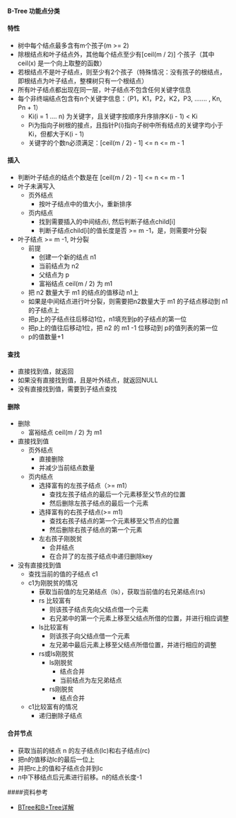 #### B-Tree 功能点分类
#### 特性
- 树中每个结点最多含有m个孩子(m >= 2)
- 除根结点和叶子结点外，其他每个结点至少有[ceil(m / 2)] 个孩子（其中ceil(x) 是一个向上取整的函数）
- 若根结点不是叶子结点，则至少有2个孩子（特殊情况：没有孩子的根结点，即根结点为叶子结点，整棵树只有一个根结点）
- 所有叶子结点都出现在同一层，叶子结点不包含任何关键字信息
- 每个非终端结点包含有n个关键字信息：（P1，K1，P2，K2，P3, ....... , Kn, Pn + 1）
  + Ki(i = 1 …. n) 为关键字，且关键字按顺序升序排序K(i - 1) < Ki
  + Pi为指向子树根的接点，且指针P(i)指向子树中所有结点的关键字均小于Ki，但都大于K(i - 1)
  + 关键字的个数n必须满足：[ceil(m / 2) - 1] <= n <= m - 1

#### 插入
- 判断叶子结点的结点个数是在 [ceil(m / 2) - 1] <= n <= m - 1
- 叶子未满写入
  - 页外结点
    - 按叶子结点中的值大小，重新排序
  - 页内结点
    - 找到需要插入的中间结点i, 然后判断子结点child[i]
    - 判断子结点child[i]的值长度是否 >= m -1，是，则需要叶分裂
- 叶子结点 >= m -1, 叶分裂
  - 前提
    - 创建一个新的结点 n1
    - 当前结点为 n2
    - 父结点为 p
    - 富裕结点 ceil(m / 2) 为 m1
  - 把 n2 数量大于 m1 的结点的值移动 n1上
  - 如果是中间结点进行叶分裂，则需要把n2数量大于 m1 的子结点移动到 n1的子结点上
  - 把p上的子结点往后移动1位，n1填充到p的子结点的第一位
  - 把p上的值往后移动1位，把 n2 的 m1 -1 位移动到 p的值列表的第一位
  - p的值数量+1
  
#### 查找
- 直接找到值，就返回
- 如果没有直接找到值，且是叶外结点，就返回NULL
- 没有直接找到值，需要到子结点查找

#### 删除
- 删除
  - 富裕结点 ceil(m / 2) 为 m1
- 直接找到值
  - 页外结点
    - 直接删除
    - 并减少当前结点数量
  - 页内结点
    - 选择富有的左孩子结点（>= m1）
      - 查找左孩子结点的最后一个元素移至父节点的位置
      - 然后删除左孩子结点的最后一个元素
    - 选择富有的右孩子结点(>= m1)
      - 查找右孩子结点的第一个元素移至父节点的位置
      - 然后删除右孩子结点的第一个元素
    - 左右孩子刚脱贫
      - 合并结点
      - 在合并了的左孩子结点中递归删除key
- 没有直接找到值
  - 查找当前的值的子结点 c1
  - c1为刚脱贫的情况
    - 获取当前值的左兄弟结点（ls），获取当前值的右兄弟结点(rs)
    - rs 比较富有
      - 则该孩子结点先向父结点借一个元素
      - 右兄弟中的第一个元素上移至父结点所借的位置，并进行相应调整
    - ls比较富有
      - 则该孩子向父结点借一个元素
      - 左兄弟中最后元素上移至父结点所借位置，并进行相应的调整
    - rs或ls刚脱贫
      - ls刚脱贫
        - 结点合并
        - 当前结点为左兄弟结点
      - rs刚脱贫
        - 结点合并
  - c1比较富有的情况
    - 递归删除子结点

#### 合并节点
- 获取当前的结点 n 的左子结点(lc)和右子结点(rc)
- 把n的值移动lc的最后一位上
- 并把rc上的值和子结点合并到lc
- n中下移结点后元素进行前移。n的结点长度-1



####资料参考
- [BTree和B+Tree详解](https://blog.csdn.net/endlu/article/details/51720299)






